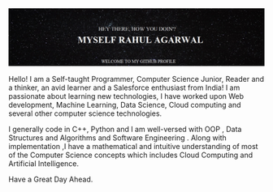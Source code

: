 <img src="/Rahul_github_image.jpg">

Hello! I am a Self-taught Programmer, Computer Science Junior, Reader and a thinker,
an avid learner and a Salesforce enthusiast from India!
I am passionate about learning new technologies, I have worked upon Web development, Machine 
Learning, Data Science, Cloud computing and several other computer science technologies.

I generally code in C++, Python and I am well-versed with OOP , Data Structures and Algorithms and Software Engineering .
Along with implementation ,I have a mathematical and intuitive understanding of most of the Computer Science concepts which includes Cloud Computing and Artificial Intelligence.

Have a Great Day Ahead.
